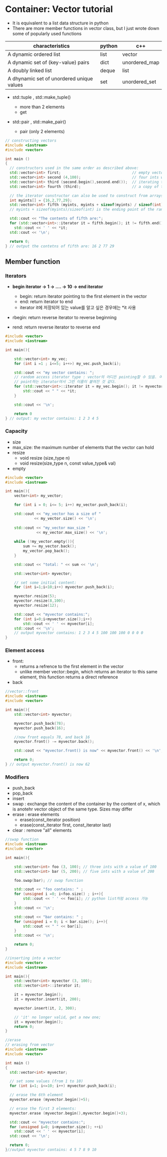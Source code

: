 # Container: Vector tutorial 

- It is equivalent to a list data structure in python 
- There are more member functions in vector class, but I just wrote down some of popularly used functions 


|   characteristics| python| c++|
|---|---|---|
| A dynamic ordered list | list | vector |
| A dynamic set of (key-value) pairs| dict | unordered_map |
| A doubly linked list | deque | list|
| A dhynamic set of unordered unique values| set| unordered_set|

- std::tuple , std::make_tuple()
  - more than 2 elements 
  - get
  
- std::pair , std::make_pair()
  - pair (only 2 elements) 
```c++ 
// constructing vectors
#include <iostream>
#include <vector>

int main ()
{
  // constructors used in the same order as described above:
  std::vector<int> first;                                // empty vector of ints
  std::vector<int> second (4,100);                       // four ints with value 100
  std::vector<int> third (second.begin(),second.end());  // iterating through second
  std::vector<int> fourth (third);                       // a copy of third

  // the iterator constructor can also be used to construct from arrays:
  int myints[] = {16,2,77,29};
  std::vector<int> fifth (myints, myints + sizeof(myints) / sizeof(int) ); // myints: starting point of the range, which is a pointer to the beginning of the myints array 
  // myints + sizeof(myints)/sizeof(int) is the ending point of the range 

  std::cout << "The contents of fifth are:";
  for (std::vector<int>::iterator it = fifth.begin(); it != fifth.end(); ++it)
    std::cout << ' ' << *it;
  std::cout << '\n';

  return 0;
} // output the contetns of fifth are: 16 2 77 29 
```

## Member function 

### Iterators

- **begin iterator -> 1 -> .... -> 10 -> end iterator**

  - begin: return iterator pointing to the first element in the vector  
  - end: return iterator to end 
  - iterator it에 저장되어 있는 value를 알고 싶은 경우에는 *it 사용 
- rbegin: return reverse iterator to reverse beginning
- rend: return reverse iterator to reverse end 

```c++
#include <vector>
#include <iostream> 

int main(){

    std::vector<int> my_vec;
    for (int i =1 ; i<=5; i++>) my_vec.push_back(i);

    std::cout << "my vector contains: ";
    // random access iterator type : vector의 어디든 pointing할 수 있음. 여기서는 iterator member type에 begine, end와 같은 다양한 곳을
    // point하는 iterator여서 그런 이름이 붙여진 것 같다. 
    for (std::vector<int>::iterator it = my_vec.begin(); it != myvector.end(); ++it){
        std::cout << " " << *it;
    }

    std::cout << '\n';

    return 0
} // output: my vector contains: 1 2 3 4 5 

```

### Capacity 

- size 
- max_size: the maximum number of elements that the vector can hold 
- resize 
  - void resize (size_type n)
  - void resize(size_type n, const value_type& val)
- empty

```c++
#include <vector>
#include <iostream>

int main(){
    vector<int> my_vector;

    for (int i = 0; i<= 5; i++) my_vector.push_back(i);

    std::cout << "my_vector has a size of " 
             << my_vector.size() << '\n';
    
    std::cout << "my_vector max_size "
              << my_vector.max_size() << '\n';
    
    while (!my_vector.empty()){
        sum += my_vector.back();
        my_vector.pop_back();
    }

    std::cout << "total: " << sum << '\n';

    std::vector<int> myvector;

    // set some initial content:
    for (int i=1;i<10;i++) myvector.push_back(i);

    myvector.resize(5);
    myvector.resize(8,100);
    myvector.resize(12);

    std::cout << "myvector contains:";
    for (int i=0;i<myvector.size();i++)
        std::cout << ' ' << myvector[i];
    std::cout << '\n';
    // output myvector contains: 1 2 3 4 5 100 100 100 0 0 0 0 
}


```

### Element access 

- front:
  - returns a refrence to the first element in the vector 
  - unlike member vector::begin, which returns an iterator to this same element, this function returns a direct reference 
- back 
  
```c++
//vector::front 
#include <iostream>
#include <vector>

int main(){
    std::vector<int> myvector;

    myvector.push_back(78);
    myvector.push_back(16);

    //now front equals 78, and back 16 
    myvector.front() -= myvector.back();

    std::cout << "myvector.front() is now" << myvector.front() << '\n';

    return 0;
} // output myvector.front() is now 62 

```

### Modifiers 

- push_back 
- pop_back
- insert
- swap : exchange the content of the container by the content of x, which is anotehr vector object of the same type. Sizes may differ 
- erase : erase elements 
  - erase(const_iterator position)
  - erase(const_iterator first, const_iterator last)
- clear : remove "all" elements 

```c++
//swap function 
#include <iostream>
#include <vector>

int main(){

    std::vector<int> foo (3, 100); // three ints with a value of 100 
    std::vector<int> bar (5, 200); // five ints with a value of 200 

    foo.swap(bar); // swap function 

    std::cout << "foo contains: " ;
    for (unsigned i =0; i<foo.size() ; i++){
        std::cout << ' ' << foo[i]; // python list처럼 access 가능 
    }
    std::cout << '\n';

    std::cout << "bar contains: " ;
    for (unsigned i = 0; i < bar.size(); i++){
        std::cout << " " << bar[i];
    }
    std::cout << '\n';

    return 0;
}

```

```c++
//inserting into a vector 
#include <vector>
#include <iostream>

int main(){
    std::vector<int> myvector (3, 100);
    std::vector<int>::iterator it;

    it = myvector.begin();
    it = myvector.insert(it, 200);

    myvector.insert(it, 2, 300);

    // 'it' no longer valid, get a new one; 
    it = myvector.begin();
    return 0;
}

```
```c++
//erase 
// erasing from vector
#include <iostream>
#include <vector>

int main ()
{
  std::vector<int> myvector;

  // set some values (from 1 to 10)
  for (int i=1; i<=10; i++) myvector.push_back(i);

  // erase the 6th element
  myvector.erase (myvector.begin()+5);

  // erase the first 3 elements:
  myvector.erase (myvector.begin(),myvector.begin()+3);

  std::cout << "myvector contains:";
  for (unsigned i=0; i<myvector.size(); ++i)
    std::cout << ' ' << myvector[i];
  std::cout << '\n';

  return 0;
}//output myvector contains: 4 5 7 8 9 10 

```

